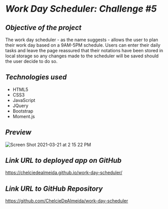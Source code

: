 # **_Work Day Scheduler: Challenge #5_**


## **_Objective of the project_**
The work day scheduler - as the name suggests - allows the user to plan their work day based on a 9AM-5PM schedule. Users can enter their daily tasks and leave the page reassured that their notations have been stored in local storage so any changes made to the scheduler will be saved should the user decide to do so. 

## **_Technologies used_**
* HTML5
* CSS3
* JavaScript
* JQuery
* Bootstrap
* Moment.js

## **_Preview_**
![Screen Shot 2021-03-21 at 2 15 22 PM](https://user-images.githubusercontent.com/35352010/111921581-8b108880-8a52-11eb-929f-34373aebd6e6.png)

## **_Link URL to deployed app on GitHub_**
https://chelciedealmeida.github.io/work-day-scheduler/

## **_Link URL to GitHub Repository_**
https://github.com/ChelcieDeAlmeida/work-day-scheduler
